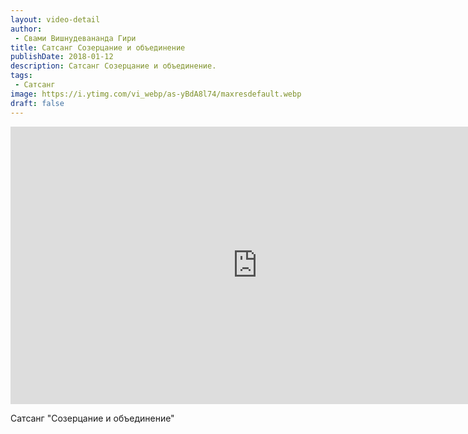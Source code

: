 ```yaml
---
layout: video-detail
author:
 - Свами Вишнудевананда Гири
title: Сатсанг Созерцание и объединение
publishDate: 2018-01-12
description: Сатсанг Созерцание и объединение. 
tags: 
 - Сатсанг
image: https://i.ytimg.com/vi_webp/as-yBdA8l74/maxresdefault.webp
draft: false
---
```


<iframe width="790" height="444" src="https://www.youtube.com/embed/as-yBdA8l74" frameborder="0" allowfullscreen=""></iframe> 

  Сатсанг "Созерцание и объединение"

  

 